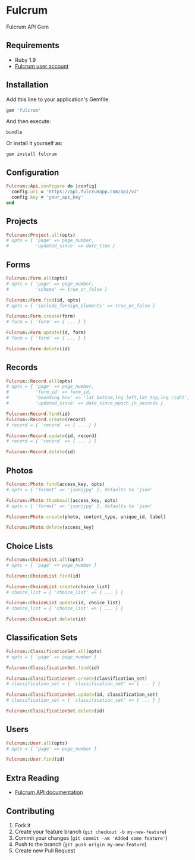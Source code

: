 # Fulcrum

Fulcrum API Gem

## Requirements

* Ruby 1.9
* [Fulcrum user account](https://web.fulcrumapp.com)

## Installation

Add this line to your application's Gemfile:

```ruby
gem 'fulcrum'
```

And then execute:

    bundle

Or install it yourself as:

    gem install fulcrum

## Configuration

```ruby
Fulcrum::Api.configure do |config|
  config.uri = 'https://api.fulcrumapp.com/api/v2'
  config.key = 'your_api_key'
end
```

## Projects

```ruby
Fulcrum::Project.all(opts)
# opts = { 'page' => page_number,
#          'updated_since' => date_time }
```

## Forms

```ruby
Fulcrum::Form.all(opts)
# opts = { 'page' => page_number,
#          'schema' => true_or_false }

Fulcrum::Form.find(id, opts)
# opts = { 'include_foreign_elements' => true_or_false }

Fulcrum::Form.create(form)
# form = { 'form' => { ... } }

Fulcrum::Form.update(id, form)
# form = { 'form' => { ... } }

Fulcrum::Form.delete(id)
```

## Records

```ruby
Fulcrum::Record.all(opts)
# opts = { 'page' => page_number,
#          'form_id' => form_id,
#          'bounding_box' => 'lat_bottom,lng_left,lat_top,lng_right',
#          'updated_since' => date_since_epoch_in_seconds }

Fulcrum::Record.find(id)
Fulcrum::Record.create(record)
# record = { 'record' => { ... } }

Fulcrum::Record.update(id, record)
# record = { 'record' => { ... } }

Fulcrum::Record.delete(id)
```

## Photos

```ruby
Fulcrum::Photo.find(access_key, opts)
# opts = { 'format' => 'json|jpg' }, defaults to 'json'

Fulcrum::Photo.thumbnail(access_key, opts)
# opts = { 'format' => 'json|jpg' }, defaults to 'json'

Fulcrum::Photo.create(photo, content_type, unique_id, label)

Fulcrum::Photo.delete(access_key)
```

## Choice Lists

```ruby
Fulcrum::ChoiceList.all(opts)
# opts = { 'page' => page_number }

Fulcrum::ChoiceList.find(id)

Fulcrum::ChoiceList.create(choice_list)
# choice_list = { 'choice_list' => { ... } }

Fulcrum::ChoiceList.update(id, choice_list)
# choice_list = { 'choice_list' => { ... } }

Fulcrum::ChoiceList.delete(id)
```

## Classification Sets

```ruby
Fulcrum::ClassificationSet.all(opts)
# opts = { 'page' => page_number }

Fulcrum::ClassificationSet.find(id)

Fulcrum::ClassificationSet.create(classification_set)
# classification_set = { 'classification_set' => { ... } }

Fulcrum::ClassificationSet.update(id, classification_set)
# classification_set = { 'classification_set' => { ... } }

Fulcrum::ClassificationSet.delete(id)
```

## Users

```ruby
Fulcrum::User.all(opts)
# opts = { 'page' => page_number }

Fulcrum::User.find(id)
```

## Extra Reading

* [Fulcrum API documentation](http://fulcrumapp.com/developers/api/)

## Contributing

1. Fork it
2. Create your feature branch (`git checkout -b my-new-feature`)
3. Commit your changes (`git commit -am 'Added some feature'`)
4. Push to the branch (`git push origin my-new-feature`)
5. Create new Pull Request

